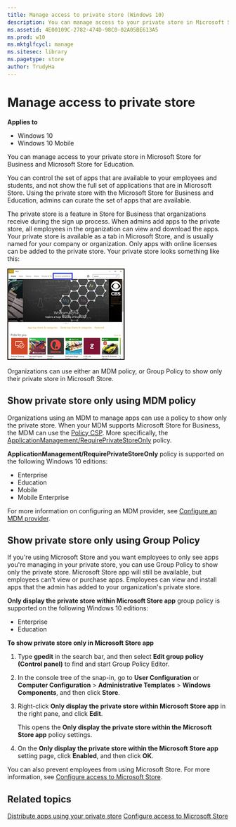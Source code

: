 ```yaml
---
title: Manage access to private store (Windows 10)
description: You can manage access to your private store in Microsoft Store for Business and Microsoft Store for Education.
ms.assetid: 4E00109C-2782-474D-98C0-02A05BE613A5
ms.prod: w10
ms.mktglfcycl: manage
ms.sitesec: library
ms.pagetype: store
author: TrudyHa
---
```


# Manage access to private store


**Applies to**

-   Windows 10
-   Windows 10 Mobile

You can manage access to your private store in Microsoft Store for Business and Microsoft Store for Education.

You can control the set of apps that are available to your employees and students, and not show the full set of applications that are in Microsoft Store. Using the private store with the Microsoft Store for Business and Education, admins can curate the set of apps that are available.

The private store is a feature in Store for Business that organizations receive during the sign up process. When admins add apps to the private store, all employees in the organization can view and download the apps. Your private store is available as a tab in Microsoft Store, and is usually named for your company or organization. Only apps with online licenses can be added to the private store. Your private store looks something like this:

![Image showing the Microsoft Store app, with a private store tab highlighted.](images/wsfb-wsappprivatestore.png)

Organizations can use either an MDM policy, or Group Policy to show only their private store in Microsoft Store.  

## Show private store only using MDM policy

Organizations using an MDM to manage apps can use a policy to show only the private store. When your MDM supports Microsoft Store for Business, the MDM can use the [Policy CSP](https://msdn.microsoft.com/en-us/library/windows/hardware/dn904962.aspx). More specifically, the [ApplicationManagement/RequirePrivateStoreOnly](https://msdn.microsoft.com/en-us/library/windows/hardware/dn904962.aspx#ApplicationManagement_RequirePrivateStoreOnly) policy. 

**ApplicationManagement/RequirePrivateStoreOnly** policy is supported on the following Windows 10 editions:
- Enterprise
- Education
- Mobile
- Mobile Enterprise

For more information on configuring an MDM provider, see [Configure an MDM provider](https://technet.microsoft.com/itpro/windows/manage/configure-mdm-provider-windows-store-for-business). 

## Show private store only using Group Policy 

If you're using Microsoft Store and you want employees to only see apps you're managing in your private store, you can use Group Policy to show only the private store. Microsoft Store app will still be available, but employees can't view or purchase apps. Employees can view and install apps that the admin has added to your organization's private store.  

**Only display the private store within Microsoft Store app** group policy is supported on the following Windows 10 editions:
- Enterprise
- Education

**To show private store only in Microsoft Store app**

1. Type **gpedit** in the search bar, and then select **Edit group policy (Control panel)** to find and start Group Policy Editor.

2. In the console tree of the snap-in, go to **User Configuration** or **Computer Configuration** > **Administrative Templates** > **Windows Components**, and then click **Store**.

3. Right-click **Only display the private store within Microsoft Store app** in the right pane, and click **Edit**.

    This opens the **Only display the private store within the Microsoft Store app** policy settings.

4. On the **Only display the private store within the Microsoft Store app** setting page, click **Enabled**, and then click **OK**.

You can also prevent employees from using Microsoft Store. For more information, see [Configure access to Microsoft Store](/windows/configuration/stop-employees-from-using-microsoft-store).

## Related topics

[Distribute apps using your private store](distribute-apps-from-your-private-store.md)
[Configure access to Microsoft Store](/windows/configuration/stop-employees-from-using-microsoft-store)